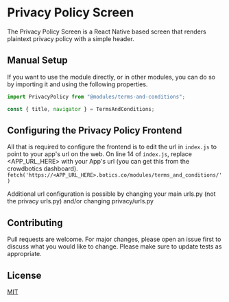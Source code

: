 # Privacy Policy Screen

The Privacy Policy Screen is a React Native based screen that renders plaintext privacy policy with a simple header.

## Manual Setup

If you want to use the module directly, or in other modules, you can do so by importing it and using the following properties.

```javascript
import PrivacyPolicy from "@modules/terms-and-conditions";

const { title, navigator } = TermsAndConditions;
```

## Configuring the Privacy Policy Frontend
All that is required to configure the frontend is to edit the url in `index.js` to point to your app's url on the web. On line 14 of `index.js`, replace <APP_URL_HERE> with your App's url (you can get this from the crowdbotics dashboard). 
`fetch('https://<APP_URL_HERE>.botics.co/modules/terms_and_conditions/')`


Additional url configuration is possible by changing your main urls.py (not the privacy urls.py) and/or changing privacy/urls.py

## Contributing

Pull requests are welcome. For major changes, please open an issue first to discuss what you would like to change.
Please make sure to update tests as appropriate.

## License

[MIT](https://choosealicense.com/licenses/mit/)
